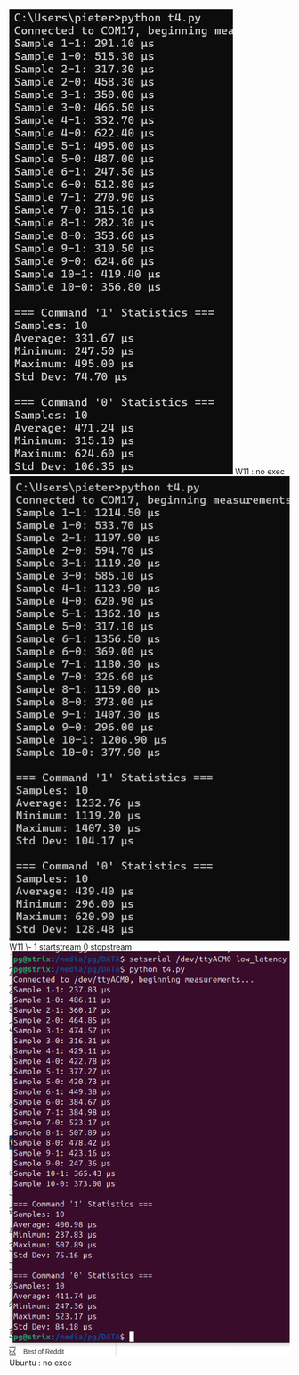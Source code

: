 
<img src=https://github.com/F2HEAL/VHP-Vibro-Glove2/blob/dc72ca0704bc199c0ff0a39bf6e8798555ab4771/VHP-Vibro-Glove2/image1.png>
W11 : no exec
  


<img src=https://github.com/F2HEAL/VHP-Vibro-Glove2/blob/dc72ca0704bc199c0ff0a39bf6e8798555ab4771/VHP-Vibro-Glove2/image3.png>
W11 \- 1 startstream 0 stopstream



<img src=https://github.com/F2HEAL/VHP-Vibro-Glove2/blob/dc72ca0704bc199c0ff0a39bf6e8798555ab4771/VHP-Vibro-Glove2/image2.png>
Ubuntu : no exec  
